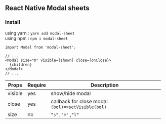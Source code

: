 ## React Native Modal sheets

### install

using yarn : `yarn add modal-sheet` <br>
using npm : `npm i modal-sheet`

```JSX
import Modal from 'modal-sheet';

// ...
<Modal size="m" visible={shown} close={onClose}>
  {children}
</Modal>
// ...
```

| Props   | Require | Description                                       |
| ------- | ------- | ------------------------------------------------- |
| visible | yes     | show/hide modal                                   |
| close   | yes     | callback for close modal `(bol)=>setVisible(bol)` |
| size    | no      | `"s"`, `"m"` ,`"l"`                               |
